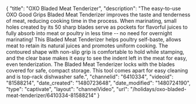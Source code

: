 {
    "title": "OXO Bladed Meat Tenderizer",
    "description": "The easy-to-use OXO Good Grips Bladed Meat Tenderizer improves the taste and tenderness of meat, reducing cooking time in the process. When marinating, small holes created by its 50 sharp blades serve as pockets for flavorful juices to fully absorb into meat or poultry in less time -- no need for overnight marinating! This Bladed Meat Tenderizer helps poultry self-baste, allows meat to retain its natural juices and promotes uniform cooking. The contoured shape with non-slip grip is comfortable to hold while stamping, and the clear base makes it easy to see the indent left in the meat for easy, even tenderization. The Bladed Meat Tenderizer locks with the blades covered for safe, compact storage. This tool comes apart for easy cleaning and is top-rack dishwasher safe.",
    "channelid": "6410334",
    "videoid": "81588214",
    "date_created": "1480723648",
    "date_modified": "1480724190",
    "type": "captivate",
    "layout": "channelVideo",
    "url": "\/holidays\/oxo-bladed-meat-tenderizer\/6410334-81588214"
}